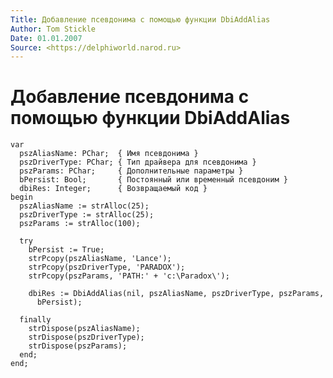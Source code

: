 ```yaml
---
Title: Добавление псевдонима с помощью функции DbiAddAlias
Author: Tom Stickle
Date: 01.01.2007
Source: <https://delphiworld.narod.ru>
---
```



Добавление псевдонима с помощью функции DbiAddAlias
===================================================

    var
      pszAliasName: PChar;  { Имя псевдонима }
      pszDriverType: PChar; { Тип драйвера для псевдонима }
      pszParams: PChar;     { Дополнительные параметры }
      bPersist: Bool;       { Постоянный или временный псевдоним }
      dbiRes: Integer;      { Возвращаемый код }
    begin
      pszAliasName := strAlloc(25);
      pszDriverType := strAlloc(25);
      pszParams := strAlloc(100);
     
      try
        bPersist := True;
        strPcopy(pszAliasName, 'Lance');
        strPcopy(pszDriverType, 'PARADOX');
        strPcopy(pszParams, 'PATH:' + 'c:\Paradox\');
     
        dbiRes := DbiAddAlias(nil, pszAliasName, pszDriverType, pszParams,
          bPersist);
     
      finally
        strDispose(pszAliasName);
        strDispose(pszDriverType);
        strDispose(pszParams);
      end;
    end;


